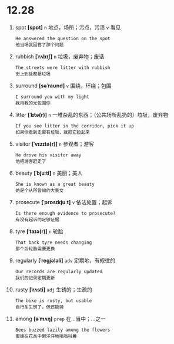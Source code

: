 # 12.28

1. spot **[spɒt]** `n` 地点，场所；污点，污渍 `v` 看见

   ```
   He answered the question on the spot
   他当场就回答了那个问题
   ```

2. rubbish **[ˈrʌbɪʃ]** `n` 垃圾，废弃物；废话

   ```
   The streets were litter with rubbish
   街上到处都是垃圾
   ```

3. surround **[səˈraʊnd]** `v` 围绕，环绕；包围

   ```
   I surround you with my light
   我用我的光包围你
   ```

4. litter **[ˈlɪtə(r)]** `n` 一堆杂乱的东西；（公共场所乱扔的）垃圾，废弃物

   ```
   If you see litter in the corridor, pick it up
   如果你看到走廊有垃圾，就把它捡起来
   ```

5. visitor **[ˈvɪzɪtə(r)]** `n` 参观者；游客

   ```
   He drove his visitor away
   他把游客赶走了
   ```

6. beauty **[ˈbjuːti]** `n` 美丽；美人

   ```
   She is known as a great beauty
   她是个从所皆知的大美女
   ```

7. prosecute **[ˈprɒsɪkjuːt]** `v` 依法处置；起诉

   ```
   Is there enough evidence to prosecute?
   有没有起诉的足够证据
   ```

8. tyre **[ˈtaɪə(r)]** `n` 轮胎

   ```
   That back tyre needs changing
   那个后轮胎需要更换
   ```

9. regularly **[ˈreɡjələli]** `adv` 定期地，有规律的

   ```
   Our records are regularly updated
   我们的记录定期更新
   ```

10. rusty **[ˈrʌsti]** `adj` 生锈的；生疏的

    ```
    The bike is rusty, but usable
    自行车生锈了，但还能骑
    ```

11. among **[əˈmʌŋ]** `prep` 在...当中；...之一
    ```
    Bees buzzed lazily among the flowers
    蜜蜂在花丛中懒洋洋地嗡嗡叫着
    ```
